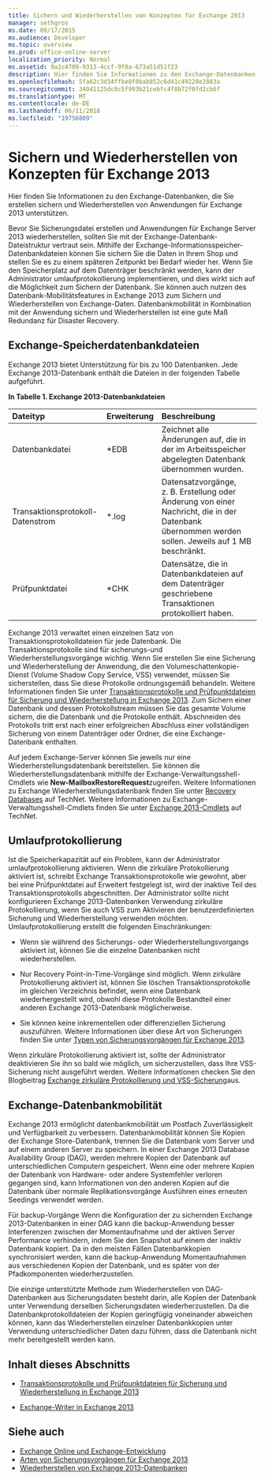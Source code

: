 ```yaml
---
title: Sichern und Wiederherstellen von Konzepten für Exchange 2013
manager: sethgros
ms.date: 09/17/2015
ms.audience: Developer
ms.topic: overview
ms.prod: office-online-server
localization_priority: Normal
ms.assetid: 9a1c4709-9313-4ccf-9f8a-673a51d51f23
description: Hier finden Sie Informationen zu den Exchange-Datenbanken, die Sie erstellen sichern und Wiederherstellen von Anwendungen für Exchange 2013 unterstützen.
ms.openlocfilehash: 5fa62c3d34ffbe8f0bab852c6d41c49220e2883a
ms.sourcegitcommit: 34041125dc8c5f993b21cebfc4f8b72f0fd2cb6f
ms.translationtype: MT
ms.contentlocale: de-DE
ms.lasthandoff: 06/11/2018
ms.locfileid: "19756809"
---
```

# <a name="backup-and-restore-concepts-for-exchange-2013"></a>Sichern und Wiederherstellen von Konzepten für Exchange 2013

Hier finden Sie Informationen zu den Exchange-Datenbanken, die Sie erstellen sichern und Wiederherstellen von Anwendungen für Exchange 2013 unterstützen.
  
Bevor Sie Sicherungsdatei erstellen und Anwendungen für Exchange Server 2013 wiederherstellen, sollten Sie mit der Exchange-Datenbank-Dateistruktur vertraut sein. Mithilfe der Exchange-Informationsspeicher-Datenbankdateien können Sie sichern Sie die Daten in Ihrem Shop und stellen Sie es zu einem späteren Zeitpunkt bei Bedarf wieder her. Wenn Sie den Speicherplatz auf dem Datenträger beschränkt werden, kann der Administrator umlaufprotokollierung implementieren, und dies wirkt sich auf die Möglichkeit zum Sichern der Datenbank. Sie können auch nutzen des Datenbank-Mobilitätsfeatures in Exchange 2013 zum Sichern und Wiederherstellen von Exchange-Daten. Datenbankmobilität in Kombination mit der Anwendung sichern und Wiederherstellen ist eine gute Maß Redundanz für Disaster Recovery.

<a name="bk_exchangedatabases"> </a>

## <a name="exchange-store-database-files"></a>Exchange-Speicherdatenbankdateien

Exchange 2013 bietet Unterstützung für bis zu 100 Datenbanken. Jede Exchange 2013-Datenbank enthält die Dateien in der folgenden Tabelle aufgeführt. 
  
**In Tabelle 1. Exchange 2013-Datenbankdateien**

|Dateityp|Erweiterung|Beschreibung|
|:-----|:-----|:-----|
|Datenbankdatei  <br/> |\*EDB  <br/> |Zeichnet alle Änderungen auf, die in der im Arbeitsspeicher abgelegten Datenbank übernommen wurden.  <br/> |
|Transaktionsprotokoll-Datenstrom  <br/> |\*.log  <br/> |Datensatzvorgänge, z. B. Erstellung oder Änderung von einer Nachricht, die in der Datenbank übernommen werden sollen. Jeweils auf 1 MB beschränkt.  <br/> |
|Prüfpunktdatei  <br/> |\*CHK  <br/> |Datensätze, die in Datenbankdateien auf dem Datenträger geschriebene Transaktionen protokolliert haben.  <br/> |
   
Exchange 2013 verwaltet einen einzelnen Satz von Transaktionsprotokolldateien für jede Datenbank. Die Transaktionsprotokolle sind für sicherungs-und Wiederherstellungsvorgänge wichtig. Wenn Sie erstellen Sie eine Sicherung und Wiederherstellung der Anwendung, die den Volumeschattenkopie-Dienst (Volume Shadow Copy Service, VSS) verwendet, müssen Sie sicherstellen, dass Sie diese Protokolle ordnungsgemäß behandeln. Weitere Informationen finden Sie unter [Transaktionsprotokolle und Prüfpunktdateien für Sicherung und Wiederherstellung in Exchange 2013](transaction-logs-and-checkpoint-files-for-backup-and-restore-in-exchange.md). Zum Sichern einer Datenbank und dessen Protokollstream müssen Sie das gesamte Volume sichern, die die Datenbank und die Protokolle enthält. Abschneiden des Protokolls tritt erst nach einer erfolgreichen Abschluss einer vollständigen Sicherung von einem Datenträger oder Ordner, die eine Exchange-Datenbank enthalten.
  
Auf jedem Exchange-Server können Sie jeweils nur eine Wiederherstellungsdatenbank bereitstellen. Sie können die Wiederherstellungsdatenbank mithilfe der Exchange-Verwaltungsshell-Cmdlets wie **New-MailboxRestoreRequest**zugreifen. Weitere Informationen zu Exchange Wiederherstellungsdatenbank finden Sie unter [Recovery Databases](http://technet.microsoft.com/en-us/library/dd876954%28v=exchg.150%29.aspx) auf TechNet. Weitere Informationen zu Exchange-Verwaltungsshell-Cmdlets finden Sie unter [Exchange 2013-Cmdlets](http://technet.microsoft.com/en-us/library/bb124413.aspx) auf TechNet. 
  
## <a name="circular-logging"></a>Umlaufprotokollierung
<a name="bk_circularlogging"> </a>

Ist die Speicherkapazität auf ein Problem, kann der Administrator umlaufprotokollierung aktivieren. Wenn die zirkuläre Protokollierung aktiviert ist, schreibt Exchange Transaktionsprotokolle wie gewohnt, aber bei eine Prüfpunktdatei auf Erweitert festgelegt ist, wird der inaktive Teil des Transaktionsprotokolls abgeschnitten. Der Administrator sollte nicht konfigurieren Exchange 2013-Datenbanken Verwendung zirkuläre Protokollierung, wenn Sie auch VSS zum Aktivieren der benutzerdefinierten Sicherung und Wiederherstellung verwenden möchten. Umlaufprotokollierung erstellt die folgenden Einschränkungen: 
  
- Wenn sie während des Sicherungs- oder Wiederherstellungsvorgangs aktiviert ist, können Sie die einzelne Datenbanken nicht wiederherstellen.
    
- Nur Recovery Point-in-Time-Vorgänge sind möglich. Wenn zirkuläre Protokollierung aktiviert ist, können Sie löschen Transaktionsprotokolle im gleichen Verzeichnis befindet, wenn eine Datenbank wiederhergestellt wird, obwohl diese Protokolle Bestandteil einer anderen Exchange 2013-Datenbank möglicherweise. 
    
- Sie können keine inkrementellen oder differenziellen Sicherung auszuführen. Weitere Informationen über diese Art von Sicherungen finden Sie unter [Typen von Sicherungsvorgängen für Exchange 2013](types-of-backup-operations-for-exchange-2013.md).
    
Wenn zirkuläre Protokollierung aktiviert ist, sollte der Administrator deaktivieren Sie ihn so bald wie möglich, um sicherzustellen, dass Ihre VSS-Sicherung nicht ausgeführt werden. Weitere Informationen checken Sie den Blogbeitrag [Exchange zirkuläre Protokollierung und VSS-Sicherung](http://blogs.technet.com/b/exchange/archive/2010/08/18/3410672.aspx)aus. 
  
## <a name="exchange-database-mobility"></a>Exchange-Datenbankmobilität
<a name="bk_exchangedatabasemobility"> </a>

Exchange 2013 ermöglicht datenbankmobilität um Postfach Zuverlässigkeit und Verfügbarkeit zu verbessern. Datenbankmobilität können Sie Kopien der Exchange Store-Datenbank, trennen Sie die Datenbank vom Server und auf einem anderen Server zu speichern. In einer Exchange 2013 Database Availability Group (DAG), werden mehrere Kopien der Datenbank auf unterschiedlichen Computern gespeichert. Wenn eine oder mehrere Kopien der Datenbank von Hardware- oder andere Systemfehler verloren gegangen sind, kann Informationen von den anderen Kopien auf die Datenbank über normale Replikationsvorgänge Ausführen eines erneuten Seedings verwendet werden.
  
Für backup-Vorgänge Wenn die Konfiguration der zu sichernden Exchange 2013-Datenbanken in einer DAG kann die backup-Anwendung besser Interferenzen zwischen der Momentaufnahme und der aktiven Server Performance verhindern, indem Sie den Snapshot auf einem der inaktiv Datenbank kopiert. Da in den meisten Fällen Datenbankkopien synchronisiert werden, kann die backup-Anwendung Momentaufnahmen aus verschiedenen Kopien der Datenbank, und es später von der Pfadkomponenten wiederherzustellen.
  
Die einzige unterstützte Methode zum Wiederherstellen von DAG-Datenbanken aus Sicherungsdaten besteht darin, alle Kopien der Datenbank unter Verwendung derselben Sicherungsdaten wiederherzustellen. Da die Datenbankprotokolldateien der Kopien geringfügig voneinander abweichen können, kann das Wiederherstellen einzelner Datenbankkopien unter Verwendung unterschiedlicher Daten dazu führen, dass die Datenbank nicht mehr bereitgestellt werden kann.
  
## <a name="in-this-section"></a>Inhalt dieses Abschnitts
<a name="bk_inthissection"> </a>

- [Transaktionsprotokolle und Prüfpunktdateien für Sicherung und Wiederherstellung in Exchange 2013](transaction-logs-and-checkpoint-files-for-backup-and-restore-in-exchange.md)
    
- [Exchange-Writer in Exchange 2013](exchange-writer-in-exchange-2013.md)
    
## <a name="see-also"></a>Siehe auch

- [Exchange Online und Exchange-Entwicklung](../exchange-server-development.md) 
- [Arten von Sicherungsvorgängen für Exchange 2013](types-of-backup-operations-for-exchange-2013.md)
- [Wiederherstellen von Exchange 2013-Datenbanken](restoring-exchange-2013-databases.md)
    


